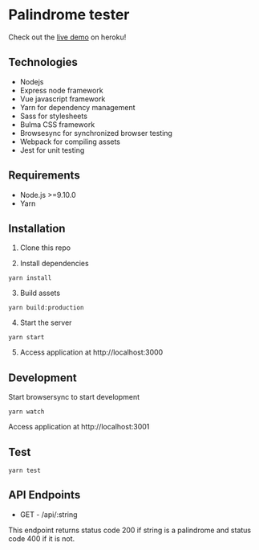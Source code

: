 # Palindrome tester

Check out the [live demo][heroku link] on heroku!

## Technologies
- Nodejs
- Express node framework
- Vue javascript framework
- Yarn for dependency management
- Sass for stylesheets
- Bulma CSS framework
- Browsesync for synchronized browser testing
- Webpack for compiling assets
- Jest for unit testing

## Requirements
- Node.js >=9.10.0
- Yarn

## Installation
1) Clone this repo

2) Install dependencies
```
yarn install
```
3) Build assets
```
yarn build:production
```
4) Start the server
```
yarn start
```
5) Access application at http://localhost:3000

## Development
Start browsersync to start development
```
yarn watch
```

Access application at http://localhost:3001

## Test
```
yarn test
```

## API Endpoints

- GET - /api/:string

This endpoint returns status code 200 if string is a palindrome and status code 400 if it is not.

[heroku link]: https://palindrome-tester.herokuapp.com/
